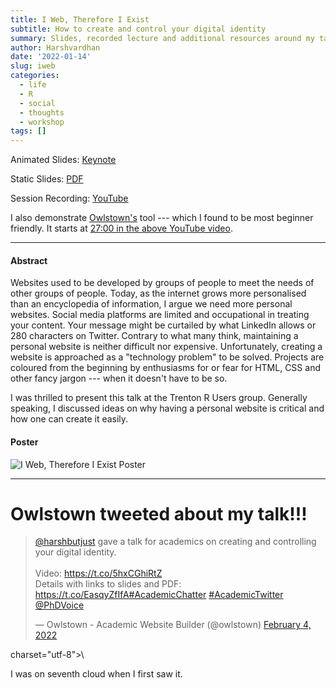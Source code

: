 ```yaml
---
title: I Web, Therefore I Exist
subtitle: How to create and control your digital identity
summary: Slides, recorded lecture and additional resources around my talk on how to create and control your digital identity. 
author: Harshvardhan
date: '2022-01-14'
slug: iweb
categories:
  - life
  - R
  - social
  - thoughts
  - workshop
tags: []
---
```


Animated Slides: [Keynote](https://drive.google.com/file/d/1grOse1OGVCaTnT_DX_rGTrxSTCUTUjz1/view?usp=sharing)

Static Slides: [PDF](https://www.harsh17.in/docs/talks/iweb-talk.pdf)

Session Recording: [YouTube](https://www.youtube.com/watch?v=qZJ9lusozvo)

I also demonstrate [Owlstown's](https://www.owlstown.com) tool --- which I found to be most beginner friendly. It starts at [27:00 in the above YouTube video](https://youtu.be/qZJ9lusozvo?t=1676).

------------------------------------------------------------------------

#### Abstract

Websites used to be developed by groups of people to meet the needs of other groups of people. Today, as the internet grows more personalised than an encyclopedia of information, I argue we need more personal websites. Social media platforms are limited and occupational in treating your content. Your message might be curtailed by what LinkedIn allows or 280 characters on Twitter. Contrary to what many think, maintaining a personal website is neither difficult nor expensive. Unfortunately, creating a website is approached as a "technology problem" to be solved. Projects are coloured from the beginning by enthusiasms for or fear for HTML, CSS and other fancy jargon --- when it doesn't have to be so.

I was thrilled to present this talk at the Trenton R Users group. Generally speaking, I discussed ideas on why having a personal website is critical and how one can create it easily.

#### Poster

![](https://www.harsh17.in/iweb/images/iweb_poster.png "I Web, Therefore I Exist Poster")

------------------------------------------------------------------------

# Owlstown tweeted about my talk!!!

<blockquote class="twitter-tweet"><p lang="en" dir="ltr"><a href="https://twitter.com/harshbutjust?ref_src=twsrc%5Etfw">@harshbutjust</a> gave a talk for academics on creating and controlling your digital identity.<br><br>Video: <a href="https://t.co/5hxCGhiRtZ">https://t.co/5hxCGhiRtZ</a><br>Details with links to slides and PDF: <a href="https://t.co/EasqyZfIfA">https://t.co/EasqyZfIfA</a><a href="https://twitter.com/hashtag/AcademicChatter?src=hash&amp;ref_src=twsrc%5Etfw">#AcademicChatter</a> <a href="https://twitter.com/hashtag/AcademicTwitter?src=hash&amp;ref_src=twsrc%5Etfw">#AcademicTwitter</a> <a href="https://twitter.com/PhDVoice?ref_src=twsrc%5Etfw">@PhDVoice</a></p>&mdash; Owlstown - Academic Website Builder (@owlstown) <a href="https://twitter.com/owlstown/status/1489615622287896582?ref_src=twsrc%5Etfw">February 4, 2022</a></blockquote> <script async src="https://platform.twitter.com/widgets.js" charset="utf-8"></script> charset="utf-8">\</script>

I was on seventh cloud when I first saw it.
